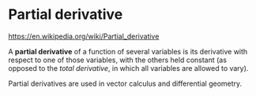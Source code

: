 # Partial derivative

https://en.wikipedia.org/wiki/Partial_derivative

A **partial derivative** of a function of several variables is its derivative with respect to one of those variables, with the others held constant (as opposed to the *total derivative*, in which all variables are allowed to vary).

Partial derivatives are used in vector calculus and differential geometry.
